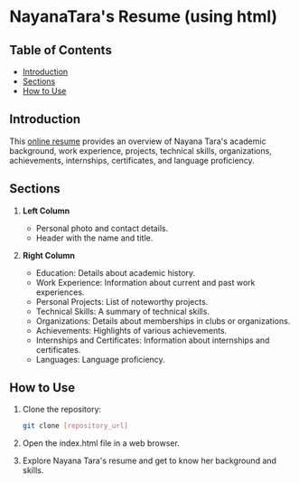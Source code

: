 
# NayanaTara's Resume (using html)

## Table of Contents

- [Introduction](#introduction)
- [Sections](#sections)
- [How to Use](#how-to-use)


## Introduction

This [online resume](https://nayanatara07.github.io/My-Resume/) provides an overview of Nayana Tara's academic background, work experience, projects, technical skills, organizations, achievements, internships, certificates, and language proficiency.

## Sections

1. **Left Column**
   - Personal photo and contact details.
   - Header with the name and title.

2. **Right Column**
   - Education: Details about academic history.
   - Work Experience: Information about current and past work experiences.
   - Personal Projects: List of noteworthy projects.
   - Technical Skills: A summary of technical skills.
   - Organizations: Details about memberships in clubs or organizations.
   - Achievements: Highlights of various achievements.
   - Internships and Certificates: Information about internships and certificates.
   - Languages: Language proficiency.

## How to Use

1. Clone the repository:

   ```bash
   git clone [repository_url]

2. Open the index.html file in a web browser.

3. Explore Nayana Tara's resume and get to know her background and skills.

